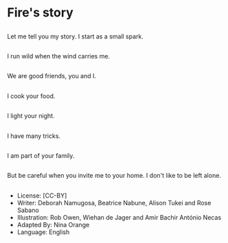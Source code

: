 # Fire's story

##
Let me tell you my
story.
I start as a small spark.

##
I run wild when the
wind carries me.

##
We are good friends,
you and I.

##
I cook your food.

##
I light your night.

##
I have many tricks.

##
I am part of your family.

##
But be careful when
you invite me to your
home.
I don't like to be left
alone.

##
* License: [CC-BY]
* Writer: Deborah Namugosa, Beatrice Nabune, Alison Tukei and Rose Sabano
* Illustration: Rob Owen, Wiehan de Jager and Amir Bachir António Necas
* Adapted By: Nina Orange
* Language: English

